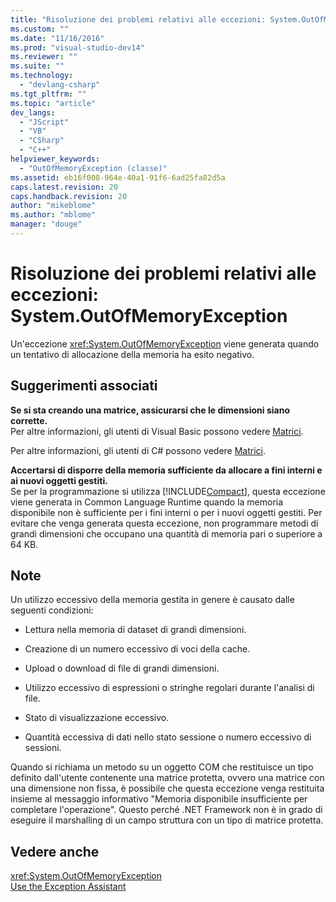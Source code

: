```yaml
---
title: "Risoluzione dei problemi relativi alle eccezioni: System.OutOfMemoryException | Microsoft Docs"
ms.custom: ""
ms.date: "11/16/2016"
ms.prod: "visual-studio-dev14"
ms.reviewer: ""
ms.suite: ""
ms.technology: 
  - "devlang-csharp"
ms.tgt_pltfrm: ""
ms.topic: "article"
dev_langs: 
  - "JScript"
  - "VB"
  - "CSharp"
  - "C++"
helpviewer_keywords: 
  - "OutOfMemoryException (classe)"
ms.assetid: eb16f008-964e-40a1-91f6-6ad25fa82d5a
caps.latest.revision: 20
caps.handback.revision: 20
author: "mikeblome"
ms.author: "mblome"
manager: "douge"
---
```

# Risoluzione dei problemi relativi alle eccezioni: System.OutOfMemoryException
Un'eccezione <xref:System.OutOfMemoryException> viene generata quando un tentativo di allocazione della memoria ha esito negativo.  
  
## Suggerimenti associati  
 **Se si sta creando una matrice, assicurarsi che le dimensioni siano corrette.**  
 Per altre informazioni, gli utenti di Visual Basic possono vedere [Matrici](/dotnet/visual-basic/programming-guide/language-features/arrays/index).  
  
 Per altre informazioni, gli utenti di C\# possono vedere [Matrici](/dotnet/csharp/programming-guide/arrays/index).  
  
 **Accertarsi di disporre della memoria sufficiente da allocare a fini interni e ai nuovi oggetti gestiti.**  
 Se per la programmazione si utilizza [!INCLUDE[Compact](../extensibility/includes/compact_md.md)], questa eccezione viene generata in Common Language Runtime quando la memoria disponibile non è sufficiente per i fini interni o per i nuovi oggetti gestiti. Per evitare che venga generata questa eccezione, non programmare metodi di grandi dimensioni che occupano una quantità di memoria pari o superiore a 64 KB.  
  
## Note  
 Un utilizzo eccessivo della memoria gestita in genere è causato dalle seguenti condizioni:  
  
-   Lettura nella memoria di dataset di grandi dimensioni.  
  
-   Creazione di un numero eccessivo di voci della cache.  
  
-   Upload o download di file di grandi dimensioni.  
  
-   Utilizzo eccessivo di espressioni o stringhe regolari durante l'analisi di file.  
  
-   Stato di visualizzazione eccessivo.  
  
-   Quantità eccessiva di dati nello stato sessione o numero eccessivo di sessioni.  
  
 Quando si richiama un metodo su un oggetto COM che restituisce un tipo definito dall'utente contenente una matrice protetta, ovvero una matrice con una dimensione non fissa, è possibile che questa eccezione venga restituita insieme al messaggio informativo "Memoria disponibile insufficiente per completare l'operazione". Questo perché .NET Framework non è in grado di eseguire il marshalling di un campo struttura con un tipo di matrice protetta.  
  
## Vedere anche  
 <xref:System.OutOfMemoryException>   
 [Use the Exception Assistant](../Topic/How%20to:%20Use%20the%20Exception%20Assistant.md)